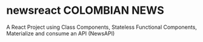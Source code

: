 # newsreact COLOMBIAN NEWS
A React Project using Class Components, Stateless Functional Components, Materialize  and consume an API (NewsAPI)
